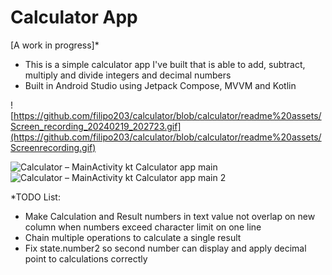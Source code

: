 # Calculator App
[A work in progress]*

- This is a simple calculator app I've built that is able to add, subtract, multiply and divide integers and decimal numbers
- Built in Android Studio using Jetpack Compose, MVVM and Kotlin

![https://github.com/filipo203/calculator/blob/calculator/readme%20assets/Screen_recording_20240219_202723.gif](https://github.com/filipo203/calculator/blob/calculator/readme%20assets/Screenrecording.gif)

![Calculator – MainActivity kt  Calculator app main](https://github.com/filipo203/calculator/assets/72606561/97a37277-7ab6-46fe-ae69-43fe17cb542b)
![Calculator – MainActivity kt  Calculator app main 2](https://github.com/filipo203/calculator/assets/72606561/8084efdc-2e60-4d87-96e5-2db9b943c796)


*TODO List: 
- Make Calculation and Result numbers in text value not overlap on new column when numbers exceed character limit on one line
- Chain multiple operations to calculate a single result
- Fix state.number2 so second number can display and apply decimal point to calculations correctly
